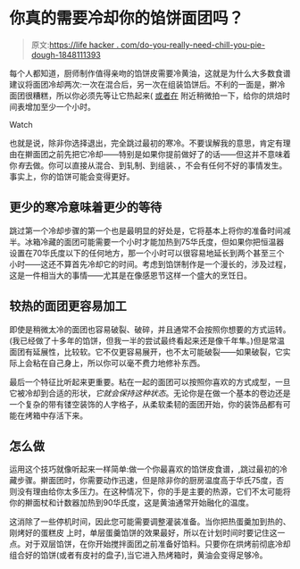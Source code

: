 # 你真的需要冷却你的馅饼面团吗？

> 原文:[https://life hacker . com/do-you-really-need-chill-you-pie-dough-1848111393](https://lifehacker.com/do-you-really-need-to-chill-your-pie-dough-1848111393)

每个人都知道，厨师制作值得亲吻的馅饼皮需要冷黄油，这就是为什么大多数食谱建议将面团冷却两次:一次在混合后，另一次在组装馅饼后。不利的一面是，擀冷面团很糟糕，所以你必须先等让它热起来( [或者在](https://lifehacker.com/for-better-pie-crust-resort-to-violence-1798295233) 附近稍微拍一下，给你的烘焙时间表增加至少一个小时。

Watch

也就是说，除非你选择退出，完全跳过最初的寒冷。不要误解我的意思，肯定有理由在擀面团之前先把它冷却——特别是如果你提前做好了的话——但这并不意味着你*有*去做。你可以直接从混合、到轧制、到组装、，不会有任何不好的事情发生。事实上，你的馅饼可能会变得更好。

## 更少的寒冷意味着更少的等待

跳过第一个冷却步骤的第一个也是最明显的好处是，它将基本上将你的准备时间减半。冰箱冷藏的面团可能需要一个小时才能加热到75华氏度，但如果你把恒温器设置在70华氏度以下的任何地方，那一个小时可以很容易地延长到两个甚至三个小时——这还不算首先冷却它的时间。考虑到馅饼制作是一个漫长的，涉及过程，这是一件相当大的事情——尤其是在像感恩节这样一个盛大的烹饪日。

## 较热的面团更容易加工

即使是稍微太冷的面团也容易破裂、破碎，并且通常不会按照你想要的方式运转。(我已经做了十多年的馅饼，但我一半的尝试最终看起来还是像千年隼。)但是常温面团有延展性，比较软。它不仅更容易展开，也不太可能破裂——如果破裂，它实际上会粘在自己身上，所以你可以毫不费力地修补东西。

最后一个特征比听起来更重要。粘在一起的面团可以按照你喜欢的方式成型，一旦它被冷却到合适的形状，*它就会保持这种状态*。无论你是在做一个基本的卷边还是一个复杂的带有镂空装饰的人字格子，从柔软柔韧的面团开始，你的装饰品都有可能在烤箱中存活下来。

## 怎么做

运用这个技巧就像听起来一样简单:做一个你最喜欢的馅饼皮食谱，,跳过最初的冷藏步骤。擀面团时，你需要动作迅速，但是除非你的厨房温度高于华氏75度，否则没有理由给你太多压力。在这种情况下，你的手是主要的热源，它们不太可能将你的擀面杖和计数器加热到90华氏度，这是黄油通常开始融化的温度。

这消除了一些停机时间，因此您可能需要调整灌装准备。当你把热蛋羹加到热的、刚烤好的蛋糕皮 上时，单层蛋羹馅饼的效果最好，所以在计划时间时要记住这一点。对于双层馅饼，在你开始搅拌面团之前准备好馅料。只要你在烘烤前彻底冷却组合好的馅饼(或者有皮衬的盘子),当它进入热烤箱时，黄油会变得足够冷。